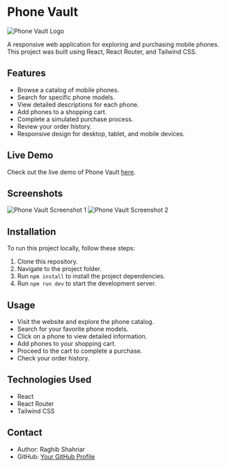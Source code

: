 # Phone Vault

![Phone Vault Logo]('./public/logo/icons8-smartphone-96.png') <!-- Add your logo or relevant image here -->

A responsive web application for exploring and purchasing mobile phones. This project was built using React, React Router, and Tailwind CSS.

## Features

- Browse a catalog of mobile phones.
- Search for specific phone models.
- View detailed descriptions for each phone.
- Add phones to a shopping cart.
- Complete a simulated purchase process.
- Review your order history.
- Responsive design for desktop, tablet, and mobile devices.

## Live Demo

Check out the live demo of Phone Vault [here](https://fluffy-kleicha-1ebc7a.netlify.app/).

## Screenshots

![Phone Vault Screenshot 1]('./public/phone-vault.png')
![Phone Vault Screenshot 2]('./public/phone-vault-mb.png')

## Installation

To run this project locally, follow these steps:

1. Clone this repository.
2. Navigate to the project folder.
3. Run `npm install` to install the project dependencies.
4. Run `npm run dev` to start the development server.

## Usage

- Visit the website and explore the phone catalog.
- Search for your favorite phone models.
- Click on a phone to view detailed information.
- Add phones to your shopping cart.
- Proceed to the cart to complete a purchase.
- Check your order history.

## Technologies Used

- React
- React Router
- Tailwind CSS


## Contact

- Author: Raghib Shahriar
- GitHub: [Your GitHub Profile](https://github.com/raghibku)


